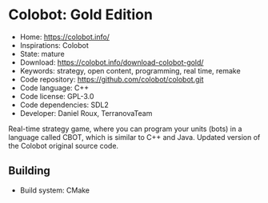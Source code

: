 # Colobot: Gold Edition

- Home: https://colobot.info/
- Inspirations: Colobot
- State: mature
- Download: https://colobot.info/download-colobot-gold/
- Keywords: strategy, open content, programming, real time, remake
- Code repository: https://github.com/colobot/colobot.git
- Code language: C++
- Code license: GPL-3.0
- Code dependencies: SDL2
- Developer: Daniel Roux, TerranovaTeam

Real-time strategy game, where you can program your units (bots) in a language called CBOT, which is similar to C++ and Java.
Updated version of the Colobot original source code.

## Building

- Build system: CMake
